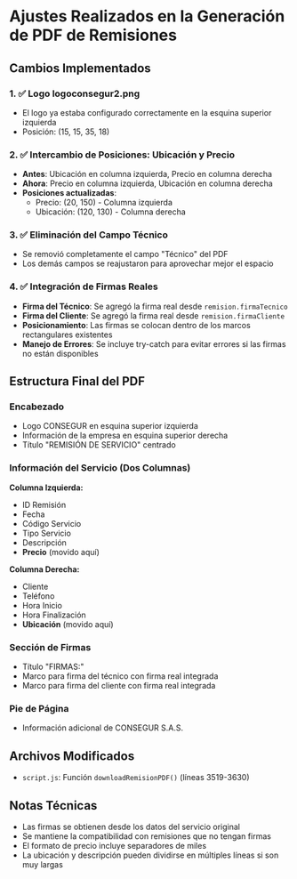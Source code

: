 # Ajustes Realizados en la Generación de PDF de Remisiones

## Cambios Implementados

### 1. ✅ Logo logoconsegur2.png
- El logo ya estaba configurado correctamente en la esquina superior izquierda
- Posición: (15, 15, 35, 18)

### 2. ✅ Intercambio de Posiciones: Ubicación y Precio
- **Antes**: Ubicación en columna izquierda, Precio en columna derecha
- **Ahora**: Precio en columna izquierda, Ubicación en columna derecha
- **Posiciones actualizadas**:
  - Precio: (20, 150) - Columna izquierda
  - Ubicación: (120, 130) - Columna derecha

### 3. ✅ Eliminación del Campo Técnico
- Se removió completamente el campo "Técnico" del PDF
- Los demás campos se reajustaron para aprovechar mejor el espacio

### 4. ✅ Integración de Firmas Reales
- **Firma del Técnico**: Se agregó la firma real desde `remision.firmaTecnico`
- **Firma del Cliente**: Se agregó la firma real desde `remision.firmaCliente`
- **Posicionamiento**: Las firmas se colocan dentro de los marcos rectangulares existentes
- **Manejo de Errores**: Se incluye try-catch para evitar errores si las firmas no están disponibles

## Estructura Final del PDF

### Encabezado
- Logo CONSEGUR en esquina superior izquierda
- Información de la empresa en esquina superior derecha
- Título "REMISIÓN DE SERVICIO" centrado

### Información del Servicio (Dos Columnas)

**Columna Izquierda:**
- ID Remisión
- Fecha
- Código Servicio
- Tipo Servicio
- Descripción
- **Precio** (movido aquí)

**Columna Derecha:**
- Cliente
- Teléfono
- Hora Inicio
- Hora Finalización
- **Ubicación** (movido aquí)

### Sección de Firmas
- Título "FIRMAS:"
- Marco para firma del técnico con firma real integrada
- Marco para firma del cliente con firma real integrada

### Pie de Página
- Información adicional de CONSEGUR S.A.S.

## Archivos Modificados
- `script.js`: Función `downloadRemisionPDF()` (líneas 3519-3630)

## Notas Técnicas
- Las firmas se obtienen desde los datos del servicio original
- Se mantiene la compatibilidad con remisiones que no tengan firmas
- El formato de precio incluye separadores de miles
- La ubicación y descripción pueden dividirse en múltiples líneas si son muy largas 